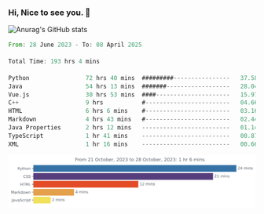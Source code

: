 ### Hi, Nice to see you. 👋

<!--
**EtherFin/EtherFin** is a ✨ _special_ ✨ repository because its `README.md` (this file) appears on your GitHub profile.

Here are some ideas to get you started:

- 🔭 I’m currently working on ...
- 🌱 I’m currently learning ...
- 👯 I’m looking to collaborate on ...
- 🤔 I’m looking for help with ...
- 💬 Ask me about ...
- 📫 How to reach me: ...
- 😄 Pronouns: ...
- ⚡ Fun fact: ...
-->


![Anurag's GitHub stats](https://github-readme-stats.vercel.app/api?username=EtherFin&bg_color=30,e96443,e97f43,e99943,e9b443,e9ce43,e9e843,d3e943,bee943,a9e943,94e943&title_color=fff&text_color=000&show_icons=true&icon_color=000)


<!--START_SECTION:waka-->

```rust
From: 28 June 2023 - To: 08 April 2025

Total Time: 193 hrs 4 mins

Python                72 hrs 40 mins  #########----------------   37.58 %
Java                  54 hrs 13 mins  #######------------------   28.04 %
Vue.js                30 hrs 53 mins  ####---------------------   15.97 %
C++                   9 hrs           #------------------------   04.66 %
HTML                  6 hrs 6 mins    #------------------------   03.16 %
Markdown              4 hrs 43 mins   #------------------------   02.44 %
Java Properties       2 hrs 12 mins   -------------------------   01.14 %
TypeScript            1 hr 41 mins    -------------------------   00.87 %
XML                   1 hr 16 mins    -------------------------   00.66 %
```

<!--END_SECTION:waka-->

<img
  src="https://github.com/EtherFin/EtherFin/blob/master/images/stat.svg"
  alt="Work Dashboard"
/>

